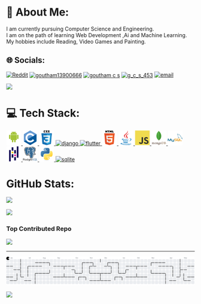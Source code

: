 # 💫 About Me:
I am currently pursuing Computer Science and Engineering.<br>I am on the path of learning Web Development ,Ai and Machine Learning.<br>My hobbies include Reading, Video Games and Painting.

## 🌐 Socials:
 [![Reddit](https://img.shields.io/badge/Reddit-%23FF4500.svg?logo=Reddit&logoColor=white)](https://reddit.com/user/u/AdFun1272)  <a href="https://twitter.com/goutham13900666" target="blank"><img align="center" src="https://raw.githubusercontent.com/rahuldkjain/github-profile-readme-generator/master/src/images/icons/Social/twitter.svg" alt="goutham13900666" height="30" width="40" /></a>
<a href="https://linkedin.com/in/goutham c s" target="blank"><img align="center" src="https://raw.githubusercontent.com/rahuldkjain/github-profile-readme-generator/master/src/images/icons/Social/linked-in-alt.svg" alt="goutham c s" height="30" width="40" /></a>
<a href="https://instagram.com/g_c_s_453" target="blank"><img align="center" src="https://raw.githubusercontent.com/rahuldkjain/github-profile-readme-generator/master/src/images/icons/Social/instagram.svg" alt="g_c_s_453" height="30" width="40" /></a> [![email](https://img.shields.io/badge/Email-D14836?logo=gmail&logoColor=white)](mailto:gouthamcs453@gmail.com)
</p>


![](https://github-readme-stats.vercel.app/api/top-langs/?username=GouthamCS453&theme=dark&hide_border=false&include_all_commits=true&count_private=true&layout=compact)


# 💻 Tech Stack:
<p align="left"> <a href="https://developer.android.com" target="_blank" rel="noreferrer"> <img src="https://raw.githubusercontent.com/devicons/devicon/master/icons/android/android-original-wordmark.svg" alt="android" width="40" height="40"/> </a> <a href="https://www.cprogramming.com/" target="_blank" rel="noreferrer"> <img src="https://raw.githubusercontent.com/devicons/devicon/master/icons/c/c-original.svg" alt="c" width="40" height="40"/> </a> <a href="https://www.w3schools.com/css/" target="_blank" rel="noreferrer"> <img src="https://raw.githubusercontent.com/devicons/devicon/master/icons/css3/css3-original-wordmark.svg" alt="css3" width="40" height="40"/> </a> <a href="https://www.djangoproject.com/" target="_blank" rel="noreferrer"> <img src="https://cdn.worldvectorlogo.com/logos/django.svg" alt="django" width="40" height="40"/> </a>  </a> <a href="https://flutter.dev" target="_blank" rel="noreferrer"> <img src="https://www.vectorlogo.zone/logos/flutterio/flutterio-icon.svg" alt="flutter" width="40" height="40"/> </a> <a href="https://www.w3.org/html/" target="_blank" rel="noreferrer"> <img src="https://raw.githubusercontent.com/devicons/devicon/master/icons/html5/html5-original-wordmark.svg" alt="html5" width="40" height="40"/> </a> <a href="https://www.java.com" target="_blank" rel="noreferrer"> <img src="https://raw.githubusercontent.com/devicons/devicon/master/icons/java/java-original.svg" alt="java" width="40" height="40"/> </a> <a href="https://developer.mozilla.org/en-US/docs/Web/JavaScript" target="_blank" rel="noreferrer"> <img src="https://raw.githubusercontent.com/devicons/devicon/master/icons/javascript/javascript-original.svg" alt="javascript" width="40" height="40"/> </a> <a href="https://www.mongodb.com/" target="_blank" rel="noreferrer"> <img src="https://raw.githubusercontent.com/devicons/devicon/master/icons/mongodb/mongodb-original-wordmark.svg" alt="mongodb" width="40" height="40"/> </a> <a href="https://www.mysql.com/" target="_blank" rel="noreferrer"> <img src="https://raw.githubusercontent.com/devicons/devicon/master/icons/mysql/mysql-original-wordmark.svg" alt="mysql" width="40" height="40"/> </a> <a href="https://pandas.pydata.org/" target="_blank" rel="noreferrer"> <img src="https://raw.githubusercontent.com/devicons/devicon/2ae2a900d2f041da66e950e4d48052658d850630/icons/pandas/pandas-original.svg" alt="pandas" width="40" height="40"/> </a> <a href="https://www.postgresql.org" target="_blank" rel="noreferrer"> <img src="https://raw.githubusercontent.com/devicons/devicon/master/icons/postgresql/postgresql-original-wordmark.svg" alt="postgresql" width="40" height="40"/> </a> <a href="https://www.python.org" target="_blank" rel="noreferrer"> <img src="https://raw.githubusercontent.com/devicons/devicon/master/icons/python/python-original.svg" alt="python" width="40" height="40"/> </a> <a href="https://www.sqlite.org/" target="_blank" rel="noreferrer"> <img src="https://www.vectorlogo.zone/logos/sqlite/sqlite-icon.svg" alt="sqlite" width="40" height="40"/> </a> </p>


# GitHub Stats:
![](https://github-readme-stats.vercel.app/api?username=GouthamCS453&theme=dark&hide_border=false&include_all_commits=true&count_private=true)<br/>

![](https://nirzak-streak-stats.vercel.app/?user=GouthamCS453&theme=dark&hide_border=false)<br/>



###  Top Contributed Repo
![](https://github-contributor-stats.vercel.app/api?username=GouthamCS453&limit=5&theme=dark&combine_all_yearly_contributions=true)

---


<picture>
  <source media="(prefers-color-scheme: dark)" srcset="https://raw.githubusercontent.com/GouthamCS453/GouthamCS453/output/pacman-contribution-graph-dark.svg">
  <source media="(prefers-color-scheme: light)" srcset="https://raw.githubusercontent.com/GouthamCS453/GouthamCS453/output/pacman-contribution-graph.svg">
  <img alt="pacman contribution graph" src="https://raw.githubusercontent.com/GouthamCS453/GouthamCS453/output/pacman-contribution-graph.svg">
</picture>

[![](https://visitcount.itsvg.in/api?id=GouthamCS453&icon=0&color=1)](https://visitcount.itsvg.in)